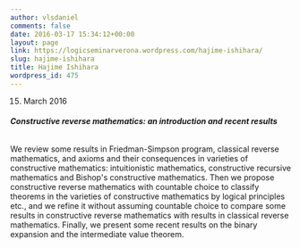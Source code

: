 ```yaml
---
author: vlsdaniel
comments: false
date: 2016-03-17 15:34:12+00:00
layout: page
link: https://logicseminarverona.wordpress.com/hajime-ishihara/
slug: hajime-ishihara
title: Hajime Ishihara
wordpress_id: 475
---
```


15. March 2016


###### **Constructive reverse mathematics: an introduction and recent results**


We review some results in Friedman-Simpson program, classical reverse mathematics, and axioms and their consequences in varieties of constructive mathematics: intuitionistic mathematics, constructive recursive mathematics and Bishop's constructive mathematics. Then we propose constructive reverse mathematics with countable choice to classify theorems in the varieties of constructive mathematics by logical principles etc., and we refine it without assuming countable choice to compare some results in constructive reverse mathematics with results in classical reverse mathematics. Finally, we present some recent results on the binary expansion and the intermediate value theorem.
